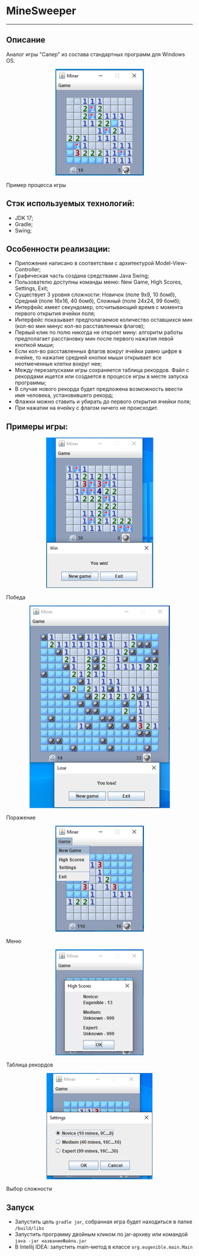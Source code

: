 # MineSweeper

<hr/>

## Описание

Аналог игры "Сапер" из состава стандартных программ для Windows OS.

<p align="center">
    <img src="materials/gameplay.PNG">
</p>

Пример процесса игры

## Стэк используемых технологий:

* JDK 17;
* Gradle;
* Swing;

## Особенности реализации:

* Приложение написано в соответствии с архитектурой Model-View-Controller;
* Графическая часть создана средствами Java Swing;
* Пользователю доступны команды меню: New Game, High Scores, Settings, Exit;
* Существует 3 уровня сложности: Новичок (поле 9х9, 10 бомб), Средний (поле 16х16, 40 бомб), Сложный (поле 24х24, 99
  бомб);
* Интерфейс имеет секундомер, отсчитывающий время с момента первого открытия ячейки поля;
* Интерфейс показывает предполагаемое количество оставшихся мин (кол-во мин минус кол-во расставленных флагов);
* Первый клик по полю никогда не откроет мину: алгоритм работы предполагает расстановку мин после первого нажатия левой
  кнопкой мыши;
* Если кол-во расставленных флагов вокруг ячейки равно цифре в ячейке, то нажатие средней кнопки мыши открывает все
  неотмеченные
  клетки вокруг нее;
* Между перезапусками игры сохраняется таблица рекордов. Файл с рекордами ищется или создается в процессе игры в месте
  запуска программы;
* В случае нового рекорда будет предложена возможность ввести имя человека, установившего рекорд;
* Флажки можно ставить и убирать до первого открытия ячейки поля;
* При нажатии на ячейку с флагом ничего не происходит.

## Примеры игры:

<p align="center">
    <img src="materials/win.PNG">
</p>
Победа

<p align="center">
    <img src="materials/lose.PNG">
</p>
Поражение

<p align="center">
    <img src="materials/menu.PNG">
</p>
Меню

<p align="center">
    <img src="materials/records.PNG">
</p>
Таблица рекордов

<p align="center">
    <img src="materials/level.PNG">
</p>
Выбор сложности

## Запуск

* Запустить цель ```gradle jar```, собранная игра будет находиться в папке ```/build/libs```
* Запустить программу двойным кликом по jar-архиву или командой ```java -jar названиеФайла.jar```
* В Intellij IDEA: запустить main-метод в классе ```org.eugenible.main.Main```

